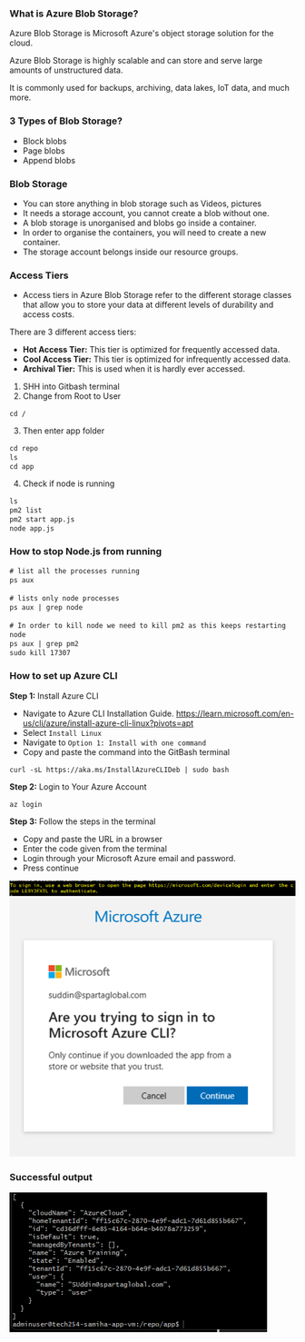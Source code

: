 ### What is Azure Blob Storage?

Azure Blob Storage is Microsoft Azure's object storage solution for the cloud.

Azure Blob Storage is highly scalable and can store and serve large amounts of unstructured data.

It is commonly used for backups, archiving, data lakes, IoT data, and much more.

### 3 Types of Blob Storage?
- Block blobs
- Page blobs
- Append blobs

### Blob Storage 
- You can store anything in blob storage such as Videos, pictures 
- It needs a storage account, you cannot create a blob without one. 
- A blob storage is unorganised and blobs go inside a container.
- In order to organise the containers, you will need to create a new container.
- The storage account belongs inside our resource groups.

### Access Tiers 

- Access tiers in Azure Blob Storage refer to the different storage classes that allow you to store your data at different levels of durability and access costs. 

There are 3 different access tiers: <br>
- **Hot Access Tier:** This tier is optimized for frequently accessed data. <br>
- **Cool Access Tier:** This tier is optimized for infrequently accessed data. <br>
- **Archival Tier:** This is used when it is hardly ever accessed. 


1. SHH into Gitbash terminal 
2. Change from Root to User 
```
cd /
```
3. Then enter app folder
```
cd repo
ls
cd app
```

4. Check if node is running
```
ls
pm2 list
pm2 start app.js
node app.js
```

### How to stop Node.js from running

```
# list all the processes running
ps aux 

# lists only node processes
ps aux | grep node

# In order to kill node we need to kill pm2 as this keeps restarting node 
ps aux | grep pm2
sudo kill 17307
```

### How to set up Azure CLI

**Step 1:** Install Azure CLI
- Navigate to Azure CLI Installation Guide.
https://learn.microsoft.com/en-us/cli/azure/install-azure-cli-linux?pivots=apt
- Select `Install Linux`
- Navigate to `Option 1: Install with one command`
- Copy and paste the command into the GitBash terminal
```
curl -sL https://aka.ms/InstallAzureCLIDeb | sudo bash
```

**Step 2:** Login to Your Azure Account

```
az login
```
**Step 3:** Follow the steps in the terminal 
- Copy and paste the URL in a browser
- Enter the code given from the terminal
- Login through your Microsoft Azure email and password.
- Press continue

![alt text](Images/cli.png)
![alt text](Images/cli2.png)

### Successful output 

![alt text](Images/cli3.png)
